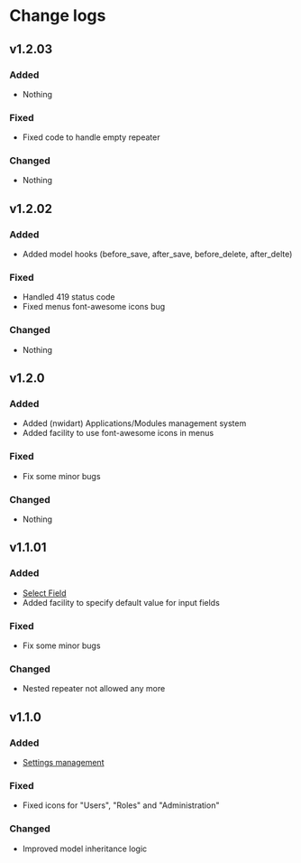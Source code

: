 # Change logs

## v1.2.03

### Added

* Nothing

### Fixed

* Fixed code to handle empty repeater

### Changed

* Nothing


## v1.2.02

### Added

* Added model hooks (before_save, after_save, before_delete, after_delte)

### Fixed

* Handled 419 status code
* Fixed menus font-awesome icons bug

### Changed

* Nothing


## v1.2.0

### Added

* Added \(nwidart\) Applications/Modules management system 
* Added facility to use font-awesome icons in menus

### Fixed

* Fix some minor bugs

### Changed

* Nothing

## v1.1.01

### Added

* [Select Field](fields/select.md)
* Added facility to specify default value for input fields

### Fixed

* Fix some minor bugs

### Changed

* Nested repeater not allowed any more

## v1.1.0

### Added

* [Settings management](features.md#manage-settings)

### Fixed

* Fixed icons for "Users", "Roles" and "Administration"

### Changed

* Improved model inheritance logic

